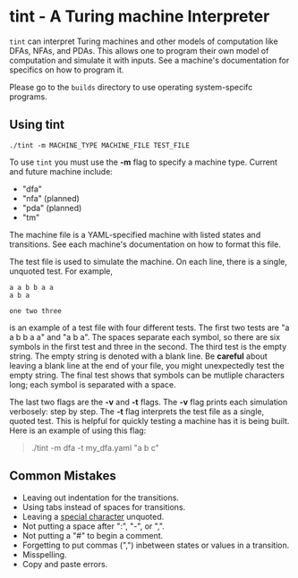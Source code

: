 # tint - A Turing machine Interpreter

`tint` can interpret Turing machines and other models of computation like DFAs, NFAs, and PDAs.
This allows one to program their own model of computation and simulate it with inputs.
See a machine's documentation for specifics on how to program it.

Please go to the `builds` directory to use operating system-specifc programs.

## Using tint

```
./tint -m MACHINE_TYPE MACHINE_FILE TEST_FILE
```

To use `tint` you must use the **-m** flag to specify a machine type.
Current and future machine include:
- "dfa"
- "nfa" (planned)
- "pda" (planned)
- "tm"

The machine file is a YAML-specified machine with listed states and transitions.
See each machine's documentation on how to format this file.

The test file is used to simulate the machine.
On each line, there is a single, unquoted test.
For example,
```
a a b b a a
a b a

one two three
```
is an example of a test file with four different tests.
The first two tests are "a a b b a a" and "a b a".
The spaces separate each symbol, so there are six symbols in the first test and three in the second.
The third test is the empty string.
The empty string is denoted with a blank line.
Be **careful** about leaving a blank line at the end of your file, you might unexpectedly test the empty string.
The final test shows that symbols can be mutliple characters long; each symbol is separated with a space.

The last two flags are the **-v** and **-t** flags.
The **-v** flag prints each simulation verbosely: step by step.
The **-t** flag interprets the test file as a single, quoted test.
This is helpful for quickly testing a machine has it is being built.
Here is an example of using this flag:
> ./tint -m dfa -t my_dfa.yaml "a b c"

## Common Mistakes

* Leaving out indentation for the transitions.
* Using tabs instead of spaces for transitions.
* Leaving a [special character](https://yaml.org/spec/1.2/spec.html#id2772075) unquoted.
* Not putting a space after ":", "-", or ",".
* Not putting a "#" to begin a comment.
* Forgetting to put commas (",") inbetween states or values in a transition.
* Misspelling.
* Copy and paste errors.
